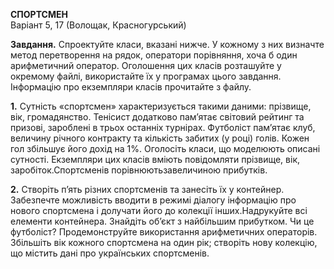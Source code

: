 <b>СПОРТСМЕН</b>
<br>Варіант 5, 17 (Волощак, Красногурський)

<b>Завдання.</b>
Спроектуйте класи, вказані нижче. У кожному з них визначте метод перетворення на рядок,  оператори  порівняння,  хоча  б  один  арифметичний  оператор.  Оголошення  цих  класів розташуйте  у  окремому  файлі,  використайте  їх  у  програмах  цього  завдання.  Інформацію  про екземпляри класів прочитайте з файлу.

<b>1.</b> Сутність «спортсмен» характеризується такими даними: прізвище, вік, громадянство. Тенісист додатково пам’ятає світовий рейтинг та призові, зароблені в трьох останніх турнірах. Футболіст пам’ятає клуб, величину річного контракту та кількість забитих (у році) голів. Кожен гол збільшує його дохід на 1%. Оголосіть класи, що моделюють описані сутності. Екземпляри цих класів вміють повідомляти прізвище, вік, заробіток.Спортсменів порівнюютьзавеличиною прибутків.

<b>2.</b> Створіть п’ять різних спортсменів та занесіть їх у контейнер. Забезпечте можливість вводити в режимі  діалогу  інформацію  про  нового  спортсмена  і  долучати  його  до  колекції  інших.Надрукуйте  всі  елементи  контейнера.  Знайдіть  об’єкт  з  найбільшим  прибутком.  Чи  це футболіст? Продемонструйте використання арифметичних операторів. Збільшіть вік кожного спортсмена на один рік; створіть нову колекцію, що містить дані про українських спортсменів.
